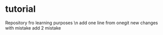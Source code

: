 # tutorial
Repository fro learning purposes
\n add one line from onegit
new changes with mistake
add 2 mistake
